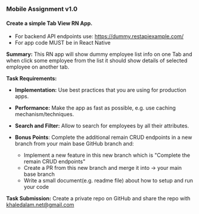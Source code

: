 ### Mobile Assignment v1.0


#### Create a simple Tab View RN App.

- For backend API endpoints use: https://dummy.restapiexample.com/
- For app code MUST be in React Native


**Summary:**
This RN app will show dummy employee list info on one Tab and when click some employee from the list it should show details of selected employee on another tab.

**Task Requirements:**

- **Implementation:** Use best practices that you are using for production apps.
- **Performance:** Make the app as fast as possible, e.g. use caching mechanism/techniques.
- **Search and Filter:** Allow to search for employees by all their attributes.

- **Bonus Points**: Complete the additional remain CRUD endpoints in a new branch from your main base GitHub branch and:
  - Implement a new feature in this new branch which is "Complete the remain CRUD endpoints"
  - Create a PR from this new branch and merge it into -> your main base branch
  - Write a small document(e.g. readme file) about how to setup and run your code


**Task Submission:**
Create a private repo on GitHub and share the repo with khaledalam.net@gmail.com
